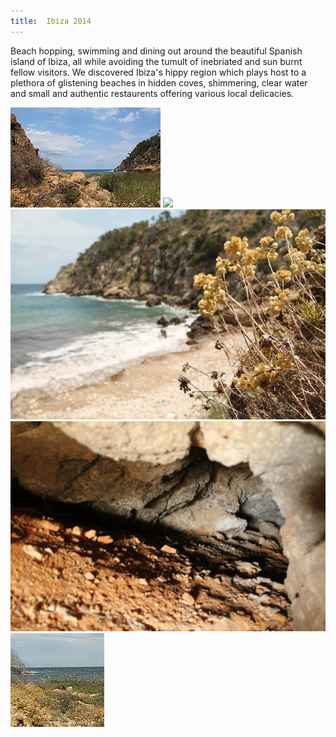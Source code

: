 ```yaml
---
title:  Ibiza 2014
---
```


Beach hopping, swimming and dining out around the beautiful Spanish island of Ibiza, all while avoiding the tumult
of inebriated and sun burnt fellow visitors. We discovered Ibiza's hippy region which plays host to a plethora
of glistening beaches in hidden coves, shimmering, clear water and small and authentic restaurents offering
various local delicacies.

![](/images/photos/ibiza_2014/14399673379_f78cb73efa_m.jpg)
![](/images/photos/ibiza_2014/14563215046_2725746ce7_o.png)
![](/images/photos/ibiza_2014/14584423584_6619cb4e86_z.jpg)
![](/images/photos/ibiza_2014/14584424824_ba05ee346a_k.jpg)
![](/images/photos/ibiza_2014/14586263645_83bd805a52_q.jpg)
